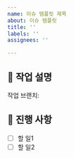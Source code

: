 ```yaml
---
name: 이슈 템플릿 제목
about: 이슈 템플릿
title: ''
labels: ''
assignees: ''

---
```


## 📕 작업 설명
<!-- 작업할 내용 작성 -->

작업 브랜치: 

## 📖 진행 사항
- [ ] 할 일1
- [ ] 할 일2
